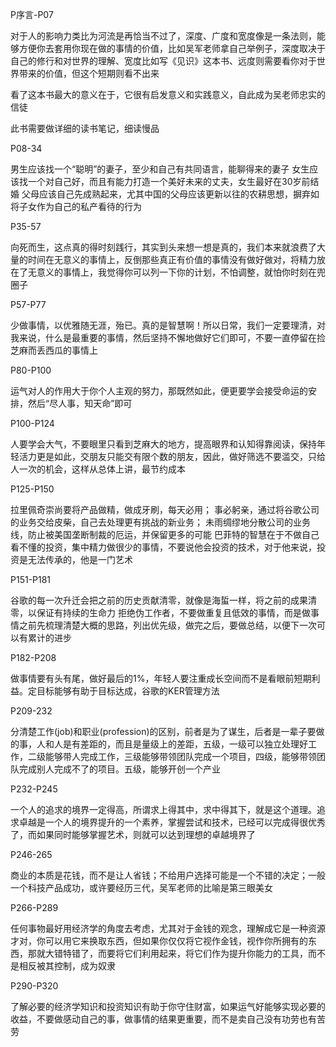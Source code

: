 
P序言-P07

对于人的影响力类比为河流是再恰当不过了，深度、广度和宽度像是一条法则，能够方便你去套用你现在做的事情的价值，比如吴军老师拿自己举例子，深度取决于自己的修行和对世界的理解、宽度比如写《见识》这本书、远度则需要看你对于世界带来的价值，但这个短期则看不出来

看了这本书最大的意义在于，它很有启发意义和实践意义，自此成为吴老师忠实的信徒

此书需要做详细的读书笔记，细读慢品


P08-34

男生应该找一个“聪明”的妻子，至少和自己有共同语言，能聊得来的妻子
女生应该找一个对自己好，而且有能力打造一个美好未来的丈夫，女生最好在30岁前结婚
父母应该自己先成熟起来，尤其中国的父母应该更新以往的农耕思想，摒弃如将子女作为自己的私产看待的行为

P35-57

向死而生，这点真的得时刻践行，其实到头来想一想是真的，我们本来就浪费了大量的时间在无意义的事情上，反倒那些真正有价值的事情没有做好做对，将精力放在了无意义的事情上，我觉得你可以列一下你的计划，不怕调整，就怕你时刻在兜圈子

P57-P77

少做事情，以优雅随无涯，殆已。真的是智慧啊！所以日常，我们一定要理清，对我来说，什么是最重要的事情，然后坚持不懈地做好它们即可，不要一直停留在捡芝麻而丢西瓜的事情上

P80-P100

运气对人的作用大于你个人主观的努力，那既然如此，便更要学会接受命运的安排，然后“尽人事，知天命”即可

P100-P124

人要学会大气，不要眼里只看到芝麻大的地方，提高眼界和认知得靠阅读，保持年轻活力更是如此，交朋友只能交有限个数的朋友，因此，做好筛选不要滥交，只给人一次的机会，这样从总体上讲，最节约成本

P125-P150

拉里佩奇崇尚要将产品做精，做成牙刷，每天必用；
事必躬亲，通过将谷歌公司的业务交给皮柴，自己去处理更有挑战的新业务；
未雨绸缪地分散公司的业务线，防止被美国垄断制裁的厄运，并保留更多的可能
巴菲特的智慧在于不做自己看不懂的投资，集中精力做很少的事情，不要说他会投资的技术，对于他来说，投资是无法传承的，他是一门艺术

P151-P181

谷歌的每一次升迁会把之前的历史贡献清零，就像是海蜇一样，将之前的成果清零，以保证有持续的生命力
拒绝伪工作者，不要做重复且低效的事情，而是做事情之前先梳理清楚大概的思路，列出优先级，做完之后，要做总结，以便下一次可以有累计的进步

P182-P208

做事情要有头有尾，做好最后的1%，年轻人要注重成长空间而不是看眼前短期利益。定目标能够有助于目标达成，谷歌的KER管理方法

P209-232

分清楚工作(job)和职业(profession)的区别，前者是为了谋生，后者是一辈子要做的事，人和人是有差距的，而且是量级上的差距，五级，一级可以独立处理好工作，二级能够带人完成工作，三级能够带领团队完成一个项目，四级，能够带领团队完成别人完成不了的项目。五级，能够开创一个产业

P232-P245

一个人的追求的境界一定得高，所谓求上得其中，求中得其下，就是这个道理。追求卓越是一个人的境界提升的一个素养，掌握尝试和技术，已经可以完成得很优秀了，而如果同时能够掌握艺术，则就可以达到理想的卓越境界了

P246-265

商业的本质是花钱，而不是让人省钱；不给用户选择可能是一个不错的决定；一般一个科技产品成功，或许要经历三代，吴军老师的比喻是第三眼美女

P266-P289

任何事物最好用经济学的角度去考虑，尤其对于金钱的观念，理解成它是一种资源才对，你可以用它来换取东西，但如果你仅仅将它视作金钱，视作你所拥有的东西，那就大错特错了，而要将它们利用起来，将它们作为提升你能力的工具，而不是相反被其控制，成为奴隶

P290-P320

了解必要的经济学知识和投资知识有助于你守住财富，如果运气好能够实现必要的收益，不要做感动自己的事，做事情的结果更重要，而不是卖自己没有功劳也有苦劳